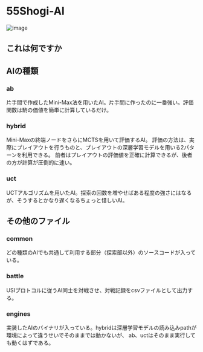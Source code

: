 # 55Shogi-AI

![image](https://github.com/fu-suke/55Shogi-AI/assets/96232134/f42437a2-ccfd-4ef2-a097-744304fbbc6d)


## これは何ですか



## AIの種類

### ab

片手間で作成したMini-Max法を用いたAI。片手間に作ったのに一番強い。評価関数は駒の価値を簡単に計算しているだけ。

### hybrid

Mini-Maxの終端ノードをさらにMCTSを用いて評価するAI。
評価の方法は、実際にプレイアウトを行うものと、プレイアウトの深層学習モデルを用いる2パターンを利用できる。
前者はプレイアウトの評価値を正確に計算できるが、後者の方が計算が圧倒的に速い。

### uct

UCTアルゴリズムを用いたAI。探索の回数を増やせばある程度の強さにはなるが、そうするとかなり遅くなるちょっと惜しいAI。

## その他のファイル

### common

どの種類のAIでも共通して利用する部分（探索部以外）のソースコードが入っている。

### battle

USIプロトコルに従うAI同士を対戦させ、対戦記録をcsvファイルとして出力する。

### engines

実装したAIのバイナリが入っている。hybridは深層学習モデルの読み込みpathが環境によって違うせいでそのままでは動かないが、
ab、uctはそのまま実行しても動くはずである。
